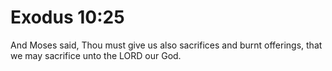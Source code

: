 # Exodus 10:25

And Moses said, Thou must give us also sacrifices and burnt offerings, that we may sacrifice unto the LORD our God.
